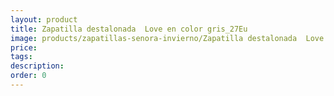 ```yaml
---
layout: product
title: Zapatilla destalonada  Love en color gris_27Eu
image: products/zapatillas-senora-invierno/Zapatilla destalonada  Love en color gris_27Eu.jpeg
price: 
tags: 
description: 
order: 0
---
```


